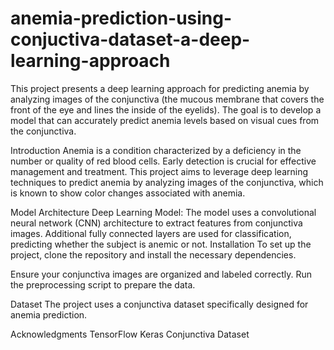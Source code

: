 # anemia-prediction-using-conjuctiva-dataset-a-deep-learning-approach
This project presents a deep learning approach for predicting anemia by analyzing images of the conjunctiva (the mucous membrane that covers the front of the eye and lines the inside of the eyelids). The goal is to develop a model that can accurately predict anemia levels based on visual cues from the conjunctiva.

Introduction
Anemia is a condition characterized by a deficiency in the number or quality of red blood cells. Early detection is crucial for effective management and treatment. This project aims to leverage deep learning techniques to predict anemia by analyzing images of the conjunctiva, which is known to show color changes associated with anemia.

Model Architecture
Deep Learning Model:
The model uses a convolutional neural network (CNN) architecture to extract features from conjunctiva images.
Additional fully connected layers are used for classification, predicting whether the subject is anemic or not.
Installation
To set up the project, clone the repository and install the necessary dependencies.

Ensure your conjunctiva images are organized and labeled correctly.
Run the preprocessing script to prepare the data.

Dataset
The project uses a conjunctiva dataset specifically designed for anemia prediction. 

Acknowledgments
TensorFlow
Keras
Conjunctiva Dataset
